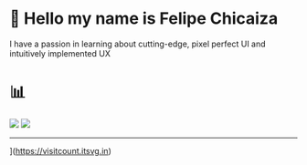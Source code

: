 # 💫 Hello my name is Felipe Chicaiza
I have a passion in learning about cutting-edge, pixel perfect UI and intuitively implemented UX

# 📊

<!--![](https://github-readme-stats.vercel.app/api?username=FelipeChicaiza&theme=dark&hide_border=true&include_all_commits=false&count_private=false)-->

![](https://github-readme-streak-stats.herokuapp.com/?user=FelipeChicaiza&theme=dark&hide_border=true)
![](https://github-readme-stats.vercel.app/api/top-langs/?username=FelipeChicaiza&theme=dark&hide_border=true&include_all_commits=false&count_private=false&layout=compact)

---
[](https://visitcount.itsvg.in/api?id=FelipeChicaiza&icon=6&color=10)](https://visitcount.itsvg.in)

<!-- Proudly created with GPRM ( https://gprm.itsvg.in ) -->
